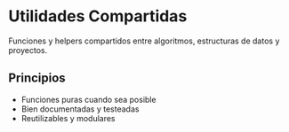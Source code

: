 # Utilidades Compartidas

Funciones y helpers compartidos entre algoritmos, estructuras de datos y
proyectos.

## Principios

- Funciones puras cuando sea posible
- Bien documentadas y testeadas
- Reutilizables y modulares
